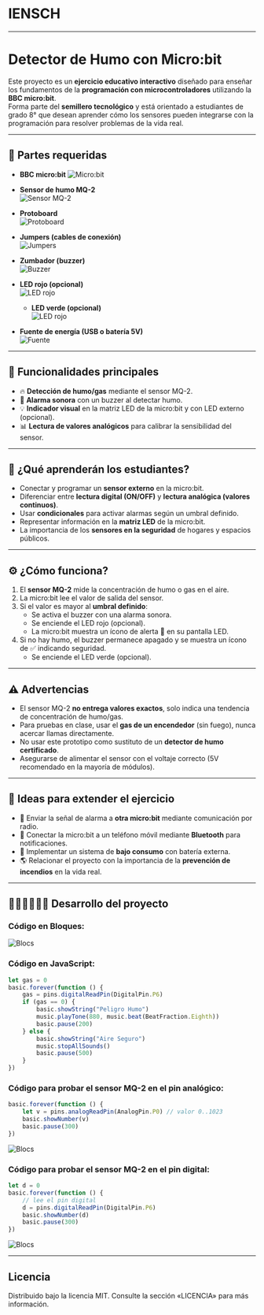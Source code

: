 # IENSCH

---

# Detector de Humo con Micro:bit

Este proyecto es un **ejercicio educativo interactivo** diseñado para enseñar los 
fundamentos de la **programación con microcontroladores** utilizando la **BBC micro:bit**.  
Forma parte del **semillero tecnológico** y está orientado a estudiantes de grado 8° 
que desean aprender cómo los sensores pueden integrarse con la programación para 
resolver problemas de la vida real.

---

## 📌 Partes requeridas

- **BBC micro:bit**
  ![Micro:bit](images/microbit-bbc-v2.jpg)

- **Sensor de humo MQ-2**  
  ![Sensor MQ-2](images/sensor-mq-2.png)

- **Protoboard**  
  ![Protoboard](images/protoboard.png)

- **Jumpers (cables de conexión)**  
  ![Jumpers](images/jumpers.png)

- **Zumbador (buzzer)**  
  ![Buzzer](images/buzzer.png)

- **LED rojo (opcional)**  
  ![LED rojo](images/led-rojo.png)

  - **LED verde (opcional)**  
  ![LED rojo](images/led-verde.png)

- **Fuente de energía (USB o batería 5V)**  
  ![Fuente](images/cable-usb.png)

---

## 🎯 Funcionalidades principales

- 🔥 **Detección de humo/gas** mediante el sensor MQ-2.  
- 🚨 **Alarma sonora** con un buzzer al detectar humo.  
- 💡 **Indicador visual** en la matriz LED de la micro:bit y con LED externo (opcional).  
- 📊 **Lectura de valores analógicos** para calibrar la sensibilidad del sensor.  

---

## 🧪 ¿Qué aprenderán los estudiantes?

- Conectar y programar un **sensor externo** en la micro:bit.  
- Diferenciar entre **lectura digital (ON/OFF)** y **lectura analógica (valores continuos)**.  
- Usar **condicionales** para activar alarmas según un umbral definido.  
- Representar información en la **matriz LED** de la micro:bit.  
- La importancia de los **sensores en la seguridad** de hogares y espacios públicos.  

---

## ⚙️ ¿Cómo funciona?

1. El **sensor MQ-2** mide la concentración de humo o gas en el aire.  
2. La micro:bit lee el valor de salida del sensor.  
3. Si el valor es mayor al **umbral definido**:  
   - Se activa el buzzer con una alarma sonora.  
   - Se enciende el LED rojo (opcional).  
   - La micro:bit muestra un ícono de alerta 🚨 en su pantalla LED.  
4. Si no hay humo, el buzzer permanece apagado y se muestra un ícono de ✅ indicando seguridad.
   - Se enciende el LED verde (opcional).

---

## ⚠️ Advertencias

- El sensor MQ-2 **no entrega valores exactos**, solo indica una tendencia de concentración de humo/gas.  
- Para pruebas en clase, usar el **gas de un encendedor** (sin fuego), nunca acercar llamas directamente.  
- No usar este prototipo como sustituto de un **detector de humo certificado**.  
- Asegurarse de alimentar el sensor con el voltaje correcto (5V recomendado en la mayoría de módulos).  

---

## 🚀 Ideas para extender el ejercicio

- 📡 Enviar la señal de alarma a **otra micro:bit** mediante comunicación por radio.  
- 📲 Conectar la micro:bit a un teléfono móvil mediante **Bluetooth** para notificaciones.  
- 🔋 Implementar un sistema de **bajo consumo** con batería externa.  
- 🌎 Relacionar el proyecto con la importancia de la **prevención de incendios** en la vida real.  

---

## 👨🏻‍💻👩🏻‍💻 Desarrollo del proyecto

### Código en Bloques:
  ![Blocs](images/codigo-simple-digital.png)

### Código en JavaScript:
```JavaScript
let gas = 0
basic.forever(function () {
    gas = pins.digitalReadPin(DigitalPin.P6)
    if (gas == 0) {
        basic.showString("Peligro Humo")
        music.playTone(880, music.beat(BeatFraction.Eighth))
        basic.pause(200)
    } else {
        basic.showString("Aire Seguro")
        music.stopAllSounds()
        basic.pause(500)
    }
})
```


### Código para probar el sensor MQ-2 en el pin analógico:
```JavaScript
basic.forever(function () {
    let v = pins.analogReadPin(AnalogPin.P0) // valor 0..1023
    basic.showNumber(v)
    basic.pause(300)
})

```
  ![Blocs](images/codigo-sensor-analog.png)

  ### Código para probar el sensor MQ-2 en el pin digital:
```JavaScript
let d = 0
basic.forever(function () {
    // lee el pin digital
    d = pins.digitalReadPin(DigitalPin.P6)
    basic.showNumber(d)
    basic.pause(300)
})


```
  ![Blocs](images/codigo-sensor-digital.png)

---

## Licencia

Distribuido bajo la licencia MIT. Consulte la sección «LICENCIA» para más información.